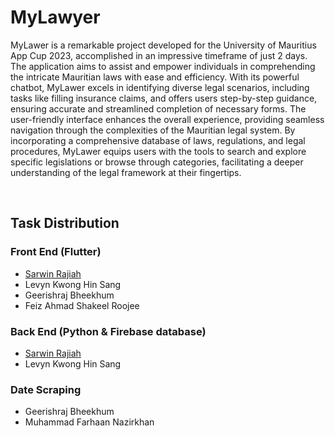 # MyLawyer

MyLawer is a remarkable project developed for the University of Mauritius App Cup 2023, accomplished in an impressive timeframe of just 2 days. The application aims to assist and empower individuals in comprehending the intricate Mauritian laws with ease and efficiency. With its powerful chatbot, MyLawer excels in identifying diverse legal scenarios, including tasks like filling insurance claims, and offers users step-by-step guidance, ensuring accurate and streamlined completion of necessary forms. The user-friendly interface enhances the overall experience, providing seamless navigation through the complexities of the Mauritian legal system. By incorporating a comprehensive database of laws, regulations, and legal procedures, MyLawer equips users with the tools to search and explore specific legislations or browse through categories, facilitating a deeper understanding of the legal framework at their fingertips.

<br>

## Task Distribution
### Front End (Flutter)
- [Sarwin Rajiah](https://github.com/SarwinR)
- Levyn Kwong Hin Sang
- Geerishraj Bheekhum
- Feiz Ahmad Shakeel Roojee

### Back End (Python & Firebase database)
- [Sarwin Rajiah](https://github.com/SarwinR)
- Levyn Kwong Hin Sang

### Date Scraping
- Geerishraj Bheekhum
- Muhammad Farhaan Nazirkhan
